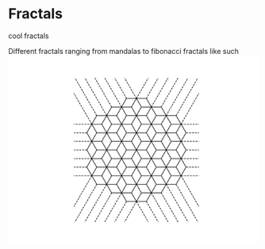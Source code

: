 # Fractals
cool fractals

Different fractals ranging from mandalas to fibonacci fractals like such
![mandala3](Mandala/mandala3.png)
